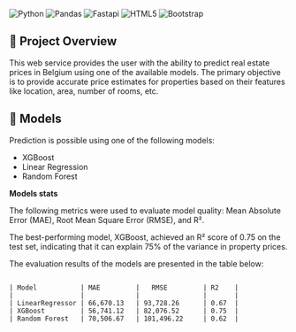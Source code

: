 ![Python](https://img.shields.io/badge/Made_with-Python-blue?logo=python&labelColor=%23778899&color=%233776AB)
![Pandas](https://img.shields.io/badge/uses-Pandas-blue?logo=pandas&labelColor=%23778899&color=%23150458)
![Fastapi](https://img.shields.io/badge/uses-Fast_api-violet?logo=fastapi&color=%23009688)
![HTML5](https://img.shields.io/badge/Made_with-HTML-blue?logo=html5&labelColor=%23778899&color=%23E34F26)
![Bootstrap](https://img.shields.io/badge/uses-bootstrap-violet?logo=bootstrap&labelColor=%23778899&color=%237952B3)


## 🔎 **Project Overview**
This web service provides the user with the ability to predict real estate prices in Belgium using one of the available models. The primary objective is to provide accurate price estimates for properties based on their features like location, area, number of rooms, etc.

## 🤖 **Models**

Prediction is possible using one of the following models:
- XGBoost
- Linear Regression
- Random Forest

**Models stats**


The following metrics were used to evaluate model quality: Mean Absolute Error (MAE), Root Mean Square Error (RMSE), and R².

The best-performing model, XGBoost, achieved an R² score of 0.75 on the test set, indicating that it can explain 75% of the variance in property prices.

The evaluation results of the models are presented in the table below:

```

| Model           | MAE         |   RMSE         | R2    |
|                 |             |                |       |
| LinearRegressor | 66,670.13   | 93,728.26      | 0.67  |
| XGBoost         | 56,741.12   | 82,076.52      | 0.75  |
| Random Forest   | 70,506.67   | 101,496.22     | 0.62  |


```
